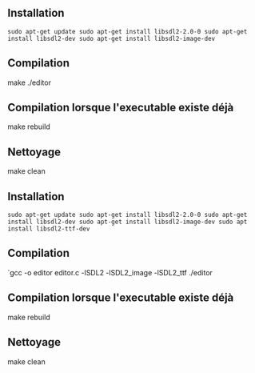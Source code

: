 ## Installation

`
sudo apt-get update
sudo apt-get install libsdl2-2.0-0
sudo apt-get install libsdl2-dev
sudo apt-get install libsdl2-image-dev
`

## Compilation
make 
./editor


## Compilation lorsque l'executable existe déjà
make rebuild

## Nettoyage
make clean

## Installation

`
sudo apt-get update
sudo apt-get install libsdl2-2.0-0
sudo apt-get install libsdl2-dev
sudo apt-get install libsdl2-image-dev
sudo apt install libsdl2-ttf-dev
`

## Compilation
`gcc -o editor editor.c -lSDL2 -lSDL2_image -lSDL2_ttf
./editor


## Compilation lorsque l'executable existe déjà
make rebuild

## Nettoyage
make clean

